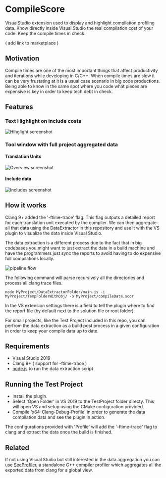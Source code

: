 # CompileScore
VisualStudio extension used to display and highlight compilation profiling data. Know directly inside Visual Studio the real compilation cost of your code. Keep the compile times in check. 

( add link to marketplace )

## Motivation

Compile times are one of the most important things that affect productivity and iterations while developing in C/C++. When compile times are slow it can be very frustating at it is a usual case scenario in big code productions. Being able to know in the same spot where you code what pieces are expensive is key in order to keep tech debt in check.

## Features

### Text Highlight on include costs
![Hihglight screenshot](https://github.com/Viladoman/CompileScore/wiki/data/highlightScreenshot.png?raw=true)

### Tool window with full project aggregated data

#### Translation Units
![Overview screenshot](https://github.com/Viladoman/CompileScore/wiki/data/overview.png?raw=true)

#### Include data
![Includes screenshot](https://github.com/Viladoman/CompileScore/wiki/data/includes.png?raw=true)

## How it works

Clang 9+ added the '-ftime-trace' flag. This flag outputs a detailed report for each translation unit executed by the compiler. We can then aggregate all that data using the DataExtractor in this repository and use it with the VS plugin to visualize the data inside Visual Studio. 

The data extraction is a different process due to the fact that in big codebases you might want to just extract the data in a build machine and have the programmers just sync the reports to avoid having to do expensive full compilations locally. 

![pipeline flow](https://github.com/Viladoman/CompileScore/wiki/data/Dataextraction.png?raw=true)

The following command will parse recursively all the directories and process all clang trace files. 
```
node MyProject/DataExtractorFolder/main.js -i MyProject/TempFolderWithObj/ -o MyProject/compileData.scor
```
In the VS extension settings there is a field to tell the plugin where to find the report file (by default next to the solution file or root folder). 

For small projects, like the Test Project included in this repo, you can perfrom the data extraction as a build post process in a given configuration in order to keep your compile data up to date.

## Requirements

- Visual Studio 2019
- Clang 9+ ( support for -ftime-trace ) 
- [node.js](https://nodejs.org/) to run the data extraction script

## Running the Test Project 

- Install the plugin. 
- Select 'Open Folder' in VS 2019 to the TestProject folder directy. This will open VS and setup using the CMake configuration provided. 
- Compile 'x64-Clang-Debug-Profile' in order to generate the data compilation data and see the plugin in action.

The configurations provided with 'Profile' will add the '-ftime-trace' flag to clang and extract the data once the build is finished. 

## Related 

If not using Visual Studio but still interested in the data aggregation you can use [SeeProfiler](https://github.com/Viladoman/SeeProfiler), a standalone C++ compiler profiler which aggregates all the exported data from clang for a global view.
